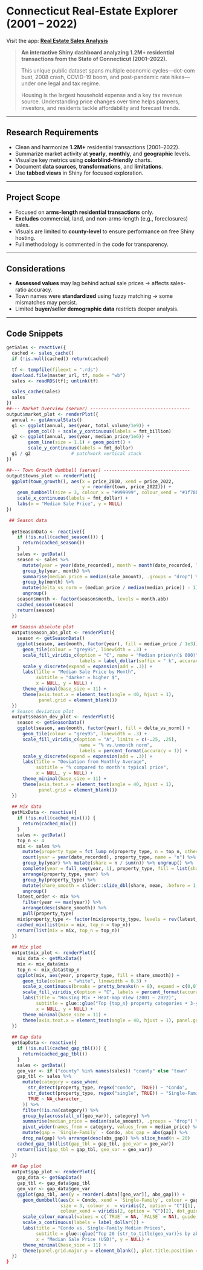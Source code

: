 # Connecticut Real-Estate Explorer (2001 – 2022)

Visit the app: **[Real Estate Sales Analysis](https://cpriyanjana.shinyapps.io/RealEstateSalesAnalysis/)**

> **An interactive Shiny dashboard analyzing 1.2M+ residential transactions from the State of Connecticut (2001–2022).**  
>  
> This unique public dataset spans multiple economic cycles—dot-com bust, 2008 crash, COVID-19 boom, and post-pandemic rate hikes—under one legal and tax regime.  
>  
> Housing is the largest household expense and a key tax revenue source. Understanding price changes over time helps planners, investors, and residents tackle affordability and forecast trends.

---

## Research Requirements

- Clean and harmonize **1.2M+** residential transactions (2001–2022).
- Summarize market activity at **yearly**, **monthly**, and **geographic** levels.
- Visualize key metrics using **colorblind-friendly** charts.
- Document **data sources**, **transformations**, and **limitations**.
- Use **tabbed views** in Shiny for focused exploration.

---

## Project Scope

- Focused on **arms-length residential transactions** only.
- **Excludes** commercial, land, and non-arms-length (e.g., foreclosures) sales.
- Visuals are limited to **county-level** to ensure performance on free Shiny hosting.
- Full methodology is commented in the code for transparency.

---

## Considerations

- **Assessed values** may lag behind actual sale prices → affects sales-ratio accuracy.
- Town names were **standardized** using fuzzy matching → some mismatches may persist.
- Limited **buyer/seller demographic data** restricts deeper analysis.

---

## Code Snippets

```r
getSales <- reactive({
  cached <- sales_cache()
  if (!is.null(cached)) return(cached)

  tf <- tempfile(fileext = ".rds")
  download.file(master_url, tf, mode = "wb")
  sales <- readRDS(tf); unlink(tf)

  sales_cache(sales)
  sales
})
##--- Market Overview (server) -------------------------------------
output$market_plot <- renderPlot({
  annual <- getAnnualStats()
  g1 <- ggplot(annual, aes(year, total_volume/1e9)) +
        geom_col() + scale_y_continuous(labels = fmt_billion)
  g2 <- ggplot(annual, aes(year, median_price/1e6)) +
        geom_line(size = 1.1) + geom_point() +
        scale_y_continuous(labels = fmt_dollar)
  g1 / g2               # patchwork vertical stack
})

##--- Town Growth dumbbell (server) --------------------------------
output$towns_plot <- renderPlot({
  ggplot(town_growth(), aes(x = price_2010, xend = price_2022,
                            y = reorder(town, price_2022))) +
    geom_dumbbell(size = 3, colour_x = "#999999", colour_xend = "#1f78b4") +
    scale_x_continuous(labels = fmt_dollar) +
    labs(x = "Median Sale Price", y = NULL)
})

 ## Season data
 
  getSeasonData <- reactive({
    if (!is.null(cached_season())) {
      return(cached_season())
    }
    sales <- getData()
    season <- sales %>%
      mutate(year = year(date_recorded), month = month(date_recorded, label = TRUE, abbr = TRUE)) %>%
      group_by(year, month) %>%
      summarise(median_price = median(sale_amount), .groups = "drop") %>%
      group_by(month) %>%
      mutate(delta_vs_norm = (median_price / median(median_price)) - 1) %>%
      ungroup()
    season$month <- factor(season$month, levels = month.abb)
    cached_season(season)
    return(season)
  })
  
  ## Season absolute plot
  output$season_abs_plot <- renderPlot({
    season <- getSeasonData()
    ggplot(season, aes(month, factor(year), fill = median_price / 1e3)) +
      geom_tile(colour = "grey95", linewidth = .3) +
      scale_fill_viridis_c(option = "C", name = "Median price\n($ 000)",
                           labels = label_dollar(suffix = " k", accuracy = 1)) +
      scale_y_discrete(expand = expansion(add = .3)) +
      labs(title = "Median Sale Price by Month",
           subtitle = "darker = higher $",
           x = NULL, y = NULL) +
      theme_minimal(base_size = 11) +
      theme(axis.text.x = element_text(angle = 40, hjust = 1),
            panel.grid = element_blank())
  })
  # Season deviation plot
  output$season_dev_plot <- renderPlot({
    season <- getSeasonData()
    ggplot(season, aes(month, factor(year), fill = delta_vs_norm)) +
      geom_tile(colour = "grey95", linewidth = .3) +
      scale_fill_viridis_c(option = "A", limits = c(-.25, .25),
                           name = "% vs.\nmonth norm",
                           labels = percent_format(accuracy = 1)) +
      scale_y_discrete(expand = expansion(add = .3)) +
      labs(title = "Deviation from Monthly Average",
           subtitle = "% compared to month's typical price",
           x = NULL, y = NULL) +
      theme_minimal(base_size = 11) +
      theme(axis.text.x = element_text(angle = 40, hjust = 1),
            panel.grid = element_blank())
  })
  
  ## Mix data
  getMixData <- reactive({
    if (!is.null(cached_mix())) {
      return(cached_mix())
    }
    sales <- getData()
    top_n <- 4
    mix <- sales %>%
      mutate(property_type = fct_lump_n(property_type, n = top_n, other_level = "Other")) %>%
      count(year = year(date_recorded), property_type, name = "n") %>%
      group_by(year) %>% mutate(share = n / sum(n)) %>% ungroup() %>%
      complete(year = full_seq(year, 1), property_type, fill = list(share = 0)) %>%
      arrange(property_type, year) %>%
      group_by(property_type) %>% 
      mutate(share_smooth = slider::slide_dbl(share, mean, .before = 1, .after = 1, na.rm = TRUE)) %>% 
      ungroup()
    latest_order <- mix %>% 
      filter(year == max(year)) %>% 
      arrange(desc(share_smooth)) %>% 
      pull(property_type)
    mix$property_type <- factor(mix$property_type, levels = rev(latest_order))
    cached_mix(list(mix = mix, top_n = top_n))
    return(list(mix = mix, top_n = top_n))
  })
  
  ## Mix plot
  output$mix_plot <- renderPlot({
    mix_data <- getMixData()
    mix <- mix_data$mix
    top_n <- mix_data$top_n
    ggplot(mix, aes(year, property_type, fill = share_smooth)) +
      geom_tile(colour = "white", linewidth = 0.3) +
      scale_x_continuous(breaks = pretty_breaks(n = 8), expand = c(0,0)) +
      scale_fill_viridis_c(option = "C", labels = percent_format(accuracy = 1), name = "% of\ntransactions") +
      labs(title = "Housing Mix • Heat‑map View (2001 – 2022)",
           subtitle = glue::glue("Top {top_n} property categories • 3‑year rolling share"),
           x = NULL, y = NULL) +
      theme_minimal(base_size = 11) +
      theme(axis.text.x = element_text(angle = 40, hjust = 1), panel.grid = element_blank())
  })
  
  ## Gap data
  getGapData <- reactive({
    if (!is.null(cached_gap_tbl())) {
      return(cached_gap_tbl())
    }
    sales <- getData()
    geo_var <- if ("county" %in% names(sales)) "county" else "town"
    gap_tbl <- sales %>%
      mutate(category = case_when(
        str_detect(property_type, regex("condo",  TRUE)) ~ "Condo",
        str_detect(property_type, regex("single", TRUE)) ~ "Single‑Family",
        TRUE ~ NA_character_
      )) %>%
      filter(!is.na(category)) %>%
      group_by(across(all_of(geo_var)), category) %>%
      summarise(median_price = median(sale_amount), .groups = "drop") %>%
      pivot_wider(names_from = category, values_from = median_price) %>%
      mutate(gap = `Single‑Family` - Condo, abs_gap = abs(gap)) %>%
      drop_na(gap) %>% arrange(desc(abs_gap)) %>% slice_head(n = 20)
    cached_gap_tbl(list(gap_tbl = gap_tbl, geo_var = geo_var))
    return(list(gap_tbl = gap_tbl, geo_var = geo_var))
  })
  
  ## Gap plot
  output$gap_plot <- renderPlot({
    gap_data <- getGapData()
    gap_tbl <- gap_data$gap_tbl
    geo_var <- gap_data$geo_var
    ggplot(gap_tbl, aes(y = reorder(.data[[geo_var]], abs_gap))) +
      geom_dumbbell(aes(x = Condo, xend = `Single‑Family`, colour = gap > 0),
                    size = 3, colour_x  = viridis(2, option = "C")[1],
                    colour_xend = viridis(2, option = "C")[2], dot_guide = TRUE, dot_guide_size = .3) +
      scale_colour_manual(values = c(`TRUE` = NA, `FALSE` = NA), guide = "none") +
      scale_x_continuous(labels = label_dollar()) +
      labs(title = "Condo vs. Single‑Family Median Prices",
           subtitle = glue::glue("Top 20 {str_to_title(geo_var)}s by absolute price gap"),
           x = "Median Sale Price (USD)", y = NULL) +
      theme_minimal(base_size = 11) +
      theme(panel.grid.major.y = element_blank(), plot.title.position = "plot")
  })
}
